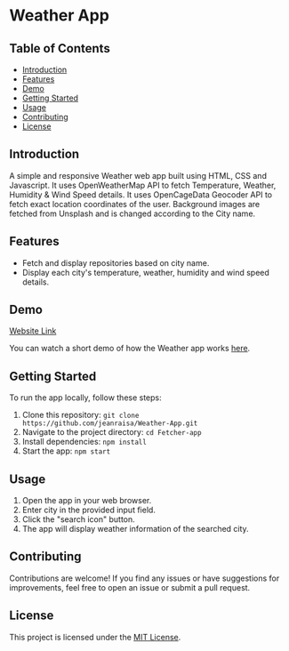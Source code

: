 # Weather App
## Table of Contents

- [Introduction](#introduction)
- [Features](#features)
- [Demo](#demo)
- [Getting Started](#getting-started)
- [Usage](#usage)
- [Contributing](#contributing)
- [License](#license)

## Introduction

A simple and responsive Weather web app built using HTML, CSS and Javascript. It uses OpenWeatherMap API to fetch Temperature, Weather, Humidity & Wind Speed details. It uses OpenCageData Geocoder API to fetch exact location coordinates of the user. Background images are fetched from Unsplash and is changed according to the City name. 

## Features

- Fetch and display repositories based on city name.
- Display each city's temperature, weather, humidity and wind speed details.

## Demo

[Website Link](https://jeanraisa.github.io/Weather-App/)

You can watch a short demo of how the Weather app works [here](https://www.loom.com/share/dc56cfe3bd204091b73af92e604a3197).

## Getting Started

To run the app locally, follow these steps:

1. Clone this repository: `git clone https://github.com/jeanraisa/Weather-App.git`
2. Navigate to the project directory: `cd Fetcher-app`
3. Install dependencies: `npm install`
4. Start the app: `npm start`

## Usage

1. Open the app in your web browser.
2. Enter city in the provided input field.
3. Click the "search icon" button.
4. The app will display weather information of the searched city.

## Contributing

Contributions are welcome! If you find any issues or have suggestions for improvements, feel free to open an issue or submit a pull request.

## License

This project is licensed under the [MIT License](LICENSE).
